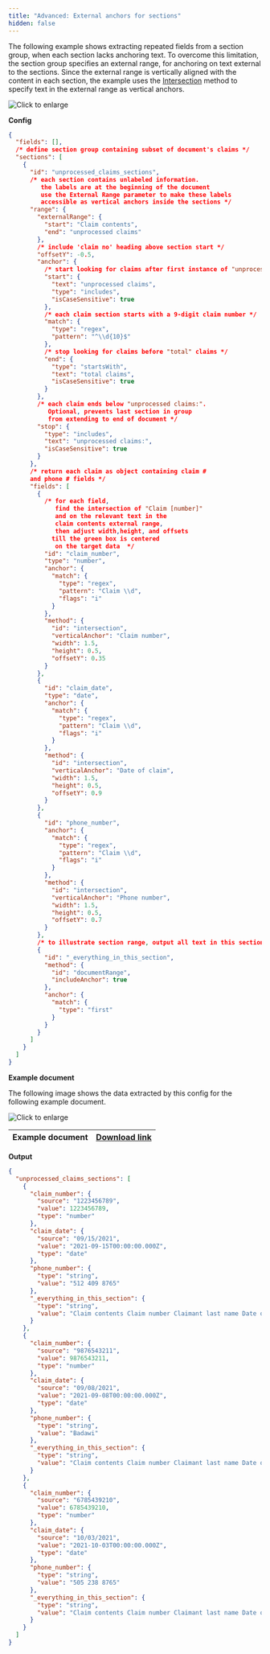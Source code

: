 ```yaml
---
title: "Advanced: External anchors for sections"
hidden: false
---
```


The following example shows extracting repeated fields from a section group, when each section lacks anchoring text. To overcome this limitation, the section group specifies an external range, for anchoring on text external to the sections. Since the external range is vertically aligned with the content in each section, the example uses the [Intersection](doc:intersection) method to specify text in the external range as vertical anchors.

![Click to enlarge](https://raw.githubusercontent.com/sensible-hq/sensible-docs/main/readme-sync/assets/v0/images/final/sections_external_range_2.png)

**Config**

```json
{
  "fields": [],
  /* define section group containing subset of document's claims */
  "sections": [
    {
      "id": "unprocessed_claims_sections",
      /* each section contains unlabeled information.
         the labels are at the beginning of the document
         use the External Range parameter to make these labels
         accessible as vertical anchors inside the sections */
      "range": {
        "externalRange": {
          "start": "Claim contents",
          "end": "unprocessed claims"
        },
        /* include 'claim no' heading above section start */
        "offsetY": -0.5,
        "anchor": {
          /* start looking for claims after first instance of "unprocessed claims" */
          "start": {
            "text": "unprocessed claims",
            "type": "includes",
            "isCaseSensitive": true
          },
          /* each claim section starts with a 9-digit claim number */
          "match": {
            "type": "regex",
            "pattern": "^\\d{10}$"
          },
          /* stop looking for claims before "total" claims */
          "end": {
            "type": "startsWith",
            "text": "total claims",
            "isCaseSensitive": true
          }
        },
        /* each claim ends below "unprocessed claims:". 
           Optional, prevents last section in group 
           from extending to end of document */
        "stop": {
          "type": "includes",
          "text": "unprocessed claims:",
          "isCaseSensitive": true
        }
      },
      /* return each claim as object containing claim # 
      and phone # fields */
      "fields": [
        {
          /* for each field,
             find the intersection of "Claim [number]"
             and on the relevant text in the 
             claim contents external range,
             then adjust width,height, and offsets
            till the green box is centered
             on the target data  */
          "id": "claim_number",
          "type": "number",
          "anchor": {
            "match": {
              "type": "regex",
              "pattern": "Claim \\d",
              "flags": "i"
            }
          },
          "method": {
            "id": "intersection",
            "verticalAnchor": "Claim number",
            "width": 1.5,
            "height": 0.5,
            "offsetY": 0.35
          }
        },
        {
          "id": "claim_date",
          "type": "date",
          "anchor": {
            "match": {
              "type": "regex",
              "pattern": "Claim \\d",
              "flags": "i"
            }
          },
          "method": {
            "id": "intersection",
            "verticalAnchor": "Date of claim",
            "width": 1.5,
            "height": 0.5,
            "offsetY": 0.9
          }
        },
        {
          "id": "phone_number",
          "anchor": {
            "match": {
              "type": "regex",
              "pattern": "Claim \\d",
              "flags": "i"
            }
          },
          "method": {
            "id": "intersection",
            "verticalAnchor": "Phone number",
            "width": 1.5,
            "height": 0.5,
            "offsetY": 0.7
          }
        },
        /* to illustrate section range, output all text in this section */
        {
          "id": "_everything_in_this_section",
          "method": {
            "id": "documentRange",
            "includeAnchor": true
          },
          "anchor": {
            "match": {
              "type": "first"
            }
          }
        }
      ]
    }
  ]
}
```

**Example document**

The following image shows the data extracted by this config for the following example document.

![Click to enlarge](https://raw.githubusercontent.com/sensible-hq/sensible-docs/main/readme-sync/assets/v0/images/final/sections_external_range.png)

| Example document | [Download link](https://raw.githubusercontent.com/sensible-hq/sensible-docs/main/readme-sync/assets/v0/pdfs/sections_external_range.pdf) |
| ------------------- | ------------------------------------------------------------ |

**Output**

```json
{
  "unprocessed_claims_sections": [
    {
      "claim_number": {
        "source": "1223456789",
        "value": 1223456789,
        "type": "number"
      },
      "claim_date": {
        "source": "09/15/2021",
        "value": "2021-09-15T00:00:00.000Z",
        "type": "date"
      },
      "phone_number": {
        "type": "string",
        "value": "512 409 8765"
      },
      "_everything_in_this_section": {
        "type": "string",
        "value": "Claim contents Claim number Claimant last name Date of claim Phone number Claim 1 1223456789 Diaz 09/15/2021 512 409 8765"
      }
    },
    {
      "claim_number": {
        "source": "9876543211",
        "value": 9876543211,
        "type": "number"
      },
      "claim_date": {
        "source": "09/08/2021",
        "value": "2021-09-08T00:00:00.000Z",
        "type": "date"
      },
      "phone_number": {
        "type": "string",
        "value": "Badawi"
      },
      "_everything_in_this_section": {
        "type": "string",
        "value": "Claim contents Claim number Claimant last name Date of claim Phone number Claim 2 9876543211 Badawi 09/08/2021 Sept unprocessed claims: 2"
      }
    },
    {
      "claim_number": {
        "source": "6785439210",
        "value": 6785439210,
        "type": "number"
      },
      "claim_date": {
        "source": "10/03/2021",
        "value": "2021-10-03T00:00:00.000Z",
        "type": "date"
      },
      "phone_number": {
        "type": "string",
        "value": "505 238 8765"
      },
      "_everything_in_this_section": {
        "type": "string",
        "value": "Claim contents Claim number Claimant last name Date of claim Phone number Claim 1 6785439210 Levy 10/03/2021 505 238 8765 Oct unprocessed claims: 1"
      }
    }
  ]
}
```
